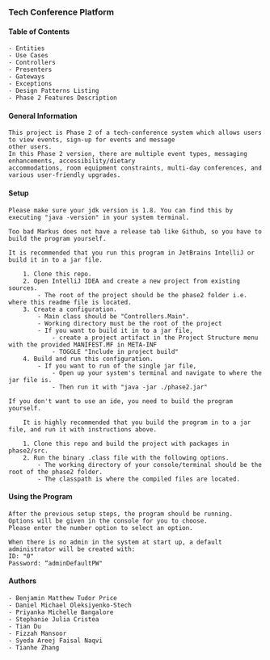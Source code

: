 ### Tech Conference Platform

#### Table of Contents
    - Entities
    - Use Cases
    - Controllers
    - Presenters
    - Gateways
    - Exceptions
    - Design Patterns Listing
    - Phase 2 Features Description

#### General Information
    This project is Phase 2 of a tech-conference system which allows users to view events, sign-up for events and message
    other users.
    In this Phase 2 version, there are multiple event types, messaging enhancements, accessibility/dietary
    accommodations, room equipment constraints, multi-day conferences, and various user-friendly upgrades.

#### Setup
    Please make sure your jdk version is 1.8. You can find this by executing "java -version" in your system terminal.

    Too bad Markus does not have a release tab like Github, so you have to build the program yourself.

    It is recommended that you run this program in JetBrains IntelliJ or build it in to a jar file.

        1. Clone this repo.
        2. Open IntelliJ IDEA and create a new project from existing sources.
            - The root of the project should be the phase2 folder i.e. where this readme file is located.
        3. Create a configuration.
            - Main class should be "Controllers.Main".
            - Working directory must be the root of the project
            - If you want to build it in to a jar file,
                - create a project artifact in the Project Structure menu with the provided MANIFEST.MF in META-INF
                - TOGGLE "Include in project build"
        4. Build and run this configuration.
            - If you want to run of the single jar file,
                - Open up your system's terminal and navigate to where the jar file is.
                - Then run it with "java -jar ./phase2.jar"

    If you don't want to use an ide, you need to build the program yourself.

        It is highly recommended that you build the program in to a jar file, and run it with instructions above.

        1. Clone this repo and build the project with packages in phase2/src.
        2. Run the binary .class file with the following options.
            - The working directory of your console/terminal should be the root of the phase2 folder.
            - The classpath is where the compiled files are located.

#### Using the Program
    After the previous setup steps, the program should be running.
    Options will be given in the console for you to choose.
    Please enter the number option to select an option.

    When there is no admin in the system at start up, a default administrator will be created with:
    ID: "0"
    Password: “adminDefaultPW"

#### Authors
    - Benjamin Matthew Tudor Price
    - Daniel Michael Oleksiyenko-Stech
    - Priyanka Michelle Bangalore
    - Stephanie Julia Cristea
    - Tian Du
    - Fizzah Mansoor
    - Syeda Areej Faisal Naqvi
    - Tianhe Zhang



